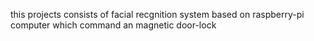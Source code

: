 this projects consists of facial recgnition system based on raspberry-pi computer which command an magnetic door-lock

